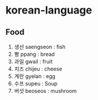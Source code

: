 # korean-language

## Food
1. 생선 saengseon : fish
2. 빵 ppang : bread
3. 과일 gwail : fruit
4. 치즈 chijeu : cheese
5. 계란 gyelan : egg
6. 수프 supeu : Soup
7. 버섯 beoseos : mushroom
